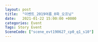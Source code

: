 ```yaml
---
layout: post
title:  "이벤트_2019여름_0화_오프닝"
date:   2021-01-22 15:00:00 +0000
categories: Event
Tags: Story Event
SceneCode: ["scene_evt190627_cp0_q1_s10"]
---
```

